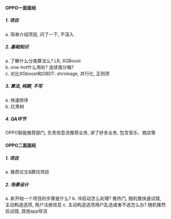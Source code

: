 #### OPPO一面面经  
##### 1. 项目  
a. 简单介绍项目, 问了一下, 不深入  
##### 2. 基础知识  
a. 了解什么分类算法么? LR, XGBoost  
b. one-hot什么用处? 连续值分箱?  
c. 对比XGboost和GBDT: shrinkage, 并行化, 正则项  
##### 3. 算法, 纯聊, 不写  
a. 快速排序  
b. 红黑树  
##### 4. QA环节  
OPPO智能推荐部门, 负责信息流推荐业务, 讲了好多业务, 包含音乐、商店等  


#### OPPO二面面经  
##### 1. 项目
a. 推荐论文&腾讯项目
##### 2. 场景设计
a. 新开始一个项目的步骤是什么?
b. 冷启动怎么处理? 
推热门, 随机推快速试错, 主动构造选项, 用户注册信息
c. 主动构造选项用户乱选或者不选怎么办?
随机推然后试错, 其他app导流

